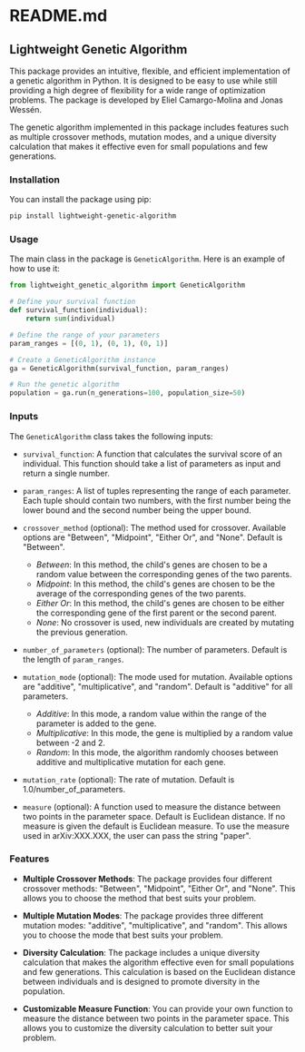 # README.md

## Lightweight Genetic Algorithm

This package provides an intuitive, flexible, and efficient implementation of a genetic algorithm in Python. It is designed to be easy to use while still providing a high degree of flexibility for a wide range of optimization problems. The package is developed by Eliel Camargo-Molina and Jonas Wessén.

The genetic algorithm implemented in this package includes features such as multiple crossover methods, mutation modes, and a unique diversity calculation that makes it effective even for small populations and few generations.

### Installation

You can install the package using pip:

```bash
pip install lightweight-genetic-algorithm
```

### Usage

The main class in the package is `GeneticAlgorithm`. Here is an example of how to use it:

```python
from lightweight_genetic_algorithm import GeneticAlgorithm

# Define your survival function
def survival_function(individual):
    return sum(individual)

# Define the range of your parameters
param_ranges = [(0, 1), (0, 1), (0, 1)]

# Create a GeneticAlgorithm instance
ga = GeneticAlgorithm(survival_function, param_ranges)

# Run the genetic algorithm
population = ga.run(n_generations=100, population_size=50)
```

### Inputs

The `GeneticAlgorithm` class takes the following inputs:

- `survival_function`: A function that calculates the survival score of an individual. This function should take a list of parameters as input and return a single number.

- `param_ranges`: A list of tuples representing the range of each parameter. Each tuple should contain two numbers, with the first number being the lower bound and the second number being the upper bound.

- `crossover_method` (optional): The method used for crossover. Available options are "Between", "Midpoint", "Either Or", and "None". Default is "Between".
    - *Between*: In this method, the child's genes are chosen to be a random value between the corresponding genes of the two parents. 
    - *Midpoint*: In this method, the child's genes are chosen to be the average of the corresponding genes of the two parents. 
    - *Either Or*: In this method, the child's genes are chosen to be either the corresponding gene of the first parent or the second parent.
    - *None*: No crossover is used, new individuals are created by mutating the previous generation.

- `number_of_parameters` (optional): The number of parameters. Default is the length of `param_ranges`.

- `mutation_mode` (optional): The mode used for mutation. Available options are "additive", "multiplicative", and "random". Default is "additive" for all parameters.
  * *Additive*: In this mode, a random value within the range of the parameter is added to the gene. 
  * *Multiplicative*: In this mode, the gene is multiplied by a random value between -2 and 2. 
  * *Random*: In this mode, the algorithm randomly chooses between additive and multiplicative mutation for each gene.

- `mutation_rate` (optional): The rate of mutation. Default is 1.0/number_of_parameters.

- `measure` (optional): A function used to measure the distance between two points in the parameter space. Default is Euclidean distance. If no measure is given the default is Euclidean measure.
To use the measure used in arXiv:XXX.XXX, the user can pass the string "paper".

### Features

- **Multiple Crossover Methods**: The package provides four different crossover methods: "Between", "Midpoint", "Either Or", and "None". This allows you to choose the method that best suits your problem.

- **Multiple Mutation Modes**: The package provides three different mutation modes: "additive", "multiplicative", and "random". This allows you to choose the mode that best suits your problem.

- **Diversity Calculation**: The package includes a unique diversity calculation that makes the algorithm effective even for small populations and few generations. This calculation is based on the Euclidean distance between individuals and is designed to promote diversity in the population.

- **Customizable Measure Function**: You can provide your own function to measure the distance between two points in the parameter space. This allows you to customize the diversity calculation to better suit your problem.